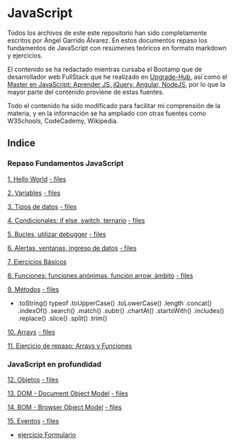 # JavaScript
Todos los archivos de este este repositorio han sido completamente escritos por Ángel Garrido Álvarez. En estos documentos repaso los fundamentos de JavaScript con resúmenes teóricos en formato markdown y ejercicios.

El contenido se ha redactado mientras cursaba el Bootamp que de desarrollador web FullStack que he realizado en [Upgrade-Hub](https://pro.upgrade-hub.com/), así como el [Master en JavaScript: Aprender JS, jQuery, Angular, NodeJS](https://www.udemy.com/course/master-en-javascript-aprender-js-jquery-angular-nodejs-y-mas/), por lo que la mayor parte del contenido proviene de estas fuentes.

Todo el contenido ha sido modificado para facilitar mi comprensión de la materia, y en la información se ha ampliado con otras fuentes como W3Schools, CodeCademy, Wikipedia.

## Indice

### Repaso Fundamentos JavaScript
[1. Hello World](/01-HelloWorld/1helloWorld.md)
[- files](/01-HelloWorld)

[2. Variables](/02-Variables/2.variables_modo_estricto.md)
[- files](/02-Variables)

[3. Tipos de datos](/03-tiposDatos/tiposDatos.md)
[- files](/03-tiposDatos)

[4. Condicionales: if else, switch, ternario](/04-CondicionalesSwitchTernario/ifElseSwitchTernario.md)
[- files](/04-CondicionalesSwitchTernario)

[5. Bucles, utilizar debugger](/05-Bucles/Bucles.md)
[- files](/05-Bucles)

[6. Alertas, ventanas, ingreso de datos](/06-AlertasVentanasIngresoDatos/ventanas.md)
[- files](/06-AlertasVentanasIngresoDatos)

[7. Ejercicios Básicos](/07-EjerciciosBasicos)

[8. Funciones: funciones anónimas, función arrow, ámbito](/08-Funciones/funcionesAmbitoArrow.md)
[- files](/08-Funciones)

[9. Métodos](/09-Metodos/metodos.md)
[- files](/09-Metodos)


* .toString()
typeof
.toUpperCase()
.toLowerCase()
.length
.concat()
.indexOf()
.search()
.match()
.subtr()
.chartAt()
.startsWith()
.includes()
.replace()
.slice()
.split()
.trim()

[10. Arrays](/10-Arrays/arrays.md)
[- files](/10-Arrays)

[11. Ejercicio de repaso: Arrays y Funciones](/11-EjercicioArrayFunciones)

### JavaScript en profundidad

[12. Objetos](/12-Objetos-y-Clases/Objetos.md)
[- files](/12-Objetos-y-Clases)

[13. DOM - Document Object Model](/13-DOM/dom.md)
[- files](/13-DOM)

[14. BOM - Browser Object Model](/14-BOM/bom.md)
[- files](/14-BOM)

[15. Eventos](/15-Eventos/events.md)
[- files](/15-Eventos)

* [ejercicio Formulario](/15-Eventos/ejercicioFormulario)